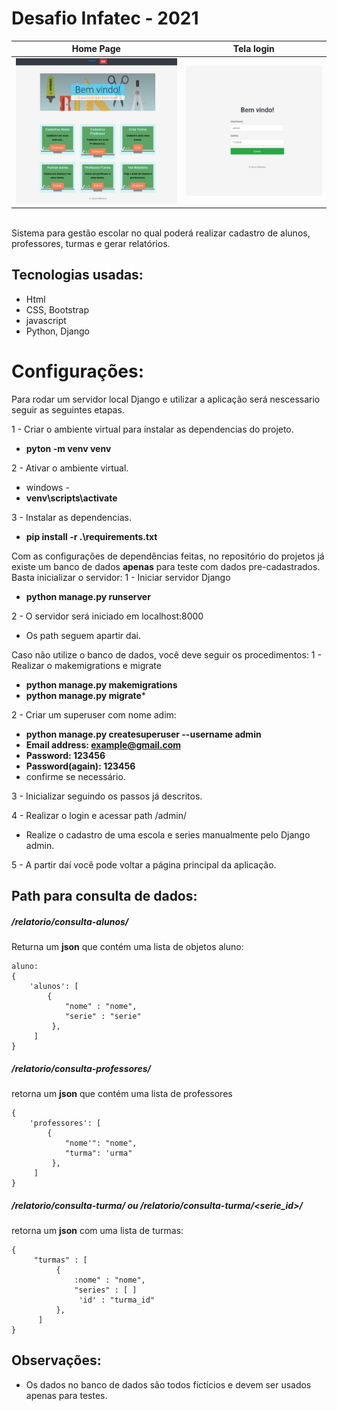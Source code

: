 # Desafio Infatec - 2021
Home Page | Tela login
--------- | -----------
<img src="print.jpg"> | <img src="print2.jpg">

<br>
Sistema para gestão escolar no qual poderá realizar
cadastro de alunos, professores, turmas e gerar relatórios.

## Tecnologias usadas:
* Html
* CSS, Bootstrap
* javascript
* Python, Django


# Configurações:

Para rodar um servidor local Django e utilizar a aplicação será nescessario seguir as seguintes etapas.

1 - Criar o ambiente virtual para instalar as dependencias do projeto.
- **pyton -m venv venv**

2 - Ativar o ambiente virtual.
- windows -
- **venv\scripts\activate**

3 - Instalar as dependencias.
- **pip install -r .\requirements.txt**

Com as configurações de dependências feitas, no repositório do projetos
já existe um banco de dados **apenas** para teste com dados pre-cadastrados. 
Basta inicializar o servidor:
1 - Iniciar servidor Django
- **python manage.py runserver**

2 - O servidor será iniciado em localhost:8000
- Os path seguem apartir dai.

Caso não utilize o banco de dados, você deve seguir os procedimentos:
1 - Realizar o makemigrations e migrate
- **python manage.py makemigrations**
- **python manage.py migrate***

2 - Criar um superuser com nome adim:
- **python manage.py createsuperuser --username admin**
- **Email address: example@gmail.com**
- **Password: 123456**
- **Password(again): 123456**
- confirme se necessário.

3 - Inicializar seguindo os passos já descritos.

4 - Realizar o login e acessar path /admin/
- Realize o cadastro de uma escola e series manualmente pelo Django admin.

5 - A partir daí você pode voltar a página principal da aplicação.

## Path para consulta de dados:
##### /relatorio/consulta-alunos/
Returna um **json** que contém uma lista de objetos aluno:
```
aluno:
{
    'alunos': [
        {
            "nome" : "nome", 
            "serie" : "serie"
         }, 
     ]
}
```

##### /relatorio/consulta-professores/
retorna um **json** que contém uma lista de professores
```
{
    'professores': [
        {
            "nome'": "nome", 
            "turma": 'urma"
         }, 
     ]
}
```

##### /relatorio/consulta-turma/ ou /relatorio/consulta-turma/<serie_id>/
retorna um **json** com uma lista de turmas:
```
{
     "turmas" : [
          {
              :nome" : "nome",
              "series" : [ ]
               'id' : "turma_id"
          },
      ]
}
```

## Observações:
* Os dados no banco de dados são todos fictícios e devem ser usados
apenas para testes.


